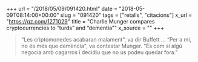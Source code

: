 +++
url = "/2018/05/09/091420.html"
date = "2018-05-09T08:14:00+00:00"
slug = "091420"
tags = ["retalls", "citacions"]
x_url = "https://qz.com/1271029"
title = "Charlie Munger compares cryptocurrencies to “turds” and “dementia”"
x_source = ""
+++

> “Les criptomonedes acabaran malament”, va dir Buffett ... “Per a mi, no és més que demència", va contestar Munger. “És com si algú negocia amb cagarros i decidiu que no us podeu quedar fora.”

